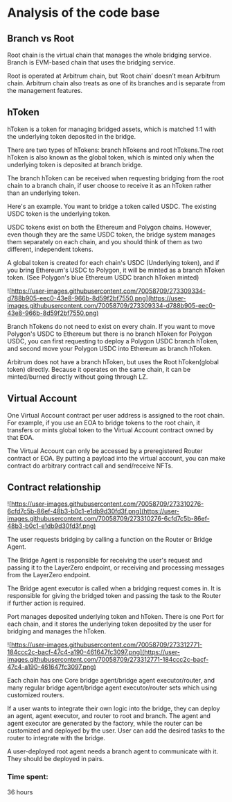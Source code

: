 # Analysis of the code base

## Branch vs Root

Root chain is the virtual chain that manages the whole bridging service. Branch is EVM-based chain that uses the bridging service.

Root is operated at Arbitrum chain, but ‘Root chain’ doesn’t mean Arbitrum chain. Arbitrum chain also treats as one of its branches and is separate from the management features.

## hToken

hToken is a token for managing bridged assets, which is matched 1:1 with the underlying token deposited in the bridge. 

There are two types of hTokens: branch hTokens and root hTokens.The root hToken is also known as the global token, which is minted only when the underlying token is deposited at branch bridge.

The branch hToken can be received when requesting bridging from the root chain to a branch chain, if user choose to receive it as an hToken rather than an underlying token.

Here's an example. You want to bridge a token called USDC. The existing USDC token is the underlying token.

USDC tokens exist on both the Ethereum and Polygon chains. However, even though they are the same USDC token, the bridge system manages them separately on each chain, and you should think of them as two different, independent tokens.

A global token is created for each chain's USDC (Underlying token), and if you bring Ethereum's USDC to Polygon, it will be minted as a branch hToken token. (See Polygon's blue Ethereum USDC branch hToken minted)

![https://user-images.githubusercontent.com/70058709/273309334-d788b905-eec0-43e8-966b-8d59f2bf7550.png](https://user-images.githubusercontent.com/70058709/273309334-d788b905-eec0-43e8-966b-8d59f2bf7550.png)

Branch hTokens do not need to exist on every chain. If you want to move Polygon's USDC to Ethereum but there is no branch hToken for Polygon USDC, you can first requesting to deploy a Polygon USDC branch hToken, and second move your Polygon USDC into Ethereum as branch hToken.

Arbitrum does not have a branch hToken, but uses the Root hToken(global token) directly. Because it operates on the same chain, it can be minted/burned directly without going through LZ.

## Virtual Account

One Virtual Account contract per user address is assigned to the root chain. For example, if you use an EOA to bridge tokens to the root chain, it transfers or mints global token to the Virtual Account contract owned by that EOA.

The Virtual Account can only be accessed by a preregistered Router contract or EOA. By putting a payload into the virtual account, you can make contract do arbitrary contract call and send/receive NFTs.

## Contract relationship

![https://user-images.githubusercontent.com/70058709/273310276-6cfd7c5b-86ef-48b3-b0c1-e1db9d30fd3f.png](https://user-images.githubusercontent.com/70058709/273310276-6cfd7c5b-86ef-48b3-b0c1-e1db9d30fd3f.png)

The user requests bridging by calling a function on the Router or Bridge Agent.

The Bridge Agent is responsible for receiving the user's request and passing it to the LayerZero endpoint, or receiving and processing messages from the LayerZero endpoint.

The Bridge agent executor is called when a bridging request comes in. It is responsible for giving the bridged token and passing the task to the Router if further action is required.

Port manages deposited underlying token and hToken. There is one Port for each chain, and it stores the underlying token deposited by the user for bridging and manages the hToken.

![https://user-images.githubusercontent.com/70058709/273312771-184ccc2c-bacf-47c4-a190-461647fc3097.png](https://user-images.githubusercontent.com/70058709/273312771-184ccc2c-bacf-47c4-a190-461647fc3097.png)

Each chain has one Core bridge agent/bridge agent executor/router, and many regular bridge agent/bridge agent executor/router sets which using customized routers. 

If a user wants to integrate their own logic into the bridge, they can deploy an agent, agent executor, and router to root and branch. The agent and agent executor are generated by the factory, while the router can be customized and deployed by the user. User can add the desired tasks to the router to integrate with the bridge.

A user-deployed root agent needs a branch agent to communicate with it. They should be deployed in pairs.

### Time spent:
36 hours